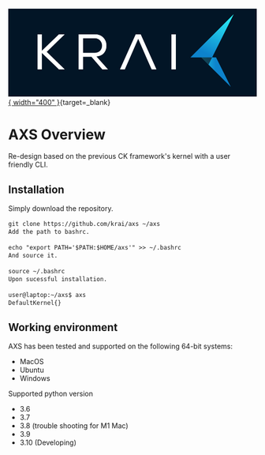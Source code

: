 [![!CyVerse Learning Center](assets/logos/krai_logo.png "CyVerse Learning Center"){ width="400" }](https://krai.ai){target=_blank}

# AXS Overview
Re-design based on the previous CK framework's kernel with a user friendly CLI.

## Installation

Simply download the repository.

```{bash eval=False}
git clone https://github.com/krai/axs ~/axs
Add the path to bashrc.

echo "export PATH='$PATH:$HOME/axs'" >> ~/.bashrc
And source it.

source ~/.bashrc
Upon sucessful installation.

user@laptop:~/axs$ axs
DefaultKernel{}
```

## Working environment

AXS has been tested and supported on the following 64-bit systems:

- MacOS
- Ubuntu
- Windows

Supported python version

- 3.6
- 3.7
- 3.8 (trouble shooting for M1 Mac)
- 3.9
- 3.10 (Developing)